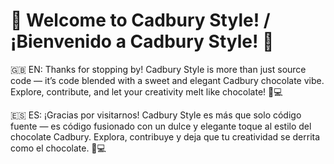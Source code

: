 # 🎉 Welcome to Cadbury Style! / ¡Bienvenido a Cadbury Style! 🍫

🇬🇧 EN:
Thanks for stopping by! Cadbury Style is more than just source code — it’s code blended with a sweet and elegant Cadbury chocolate vibe. Explore, contribute, and let your creativity melt like chocolate! 🍫💻

🇪🇸 ES:
¡Gracias por visitarnos! Cadbury Style es más que solo código fuente — es código fusionado con un dulce y elegante toque al estilo del chocolate Cadbury. Explora, contribuye y deja que tu creatividad se derrita como el chocolate. 🍫💻
